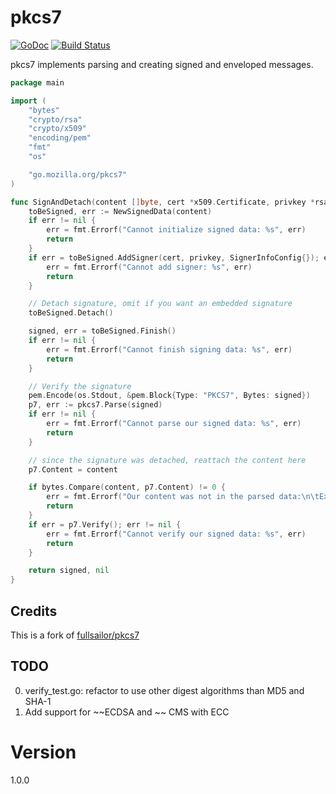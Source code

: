 # pkcs7

[![GoDoc](https://godoc.org/go.mozilla.org/pkcs7?status.svg)](https://godoc.org/go.mozilla.org/pkcs7)
[![Build Status](https://github.com/mozilla-services/pkcs7/workflows/CI/badge.svg?branch=master&event=push)](https://github.com/mozilla-services/pkcs7/actions/workflows/ci.yml?query=branch%3Amaster+event%3Apush)

pkcs7 implements parsing and creating signed and enveloped messages.

```go
package main

import (
	"bytes"
	"crypto/rsa"
	"crypto/x509"
	"encoding/pem"
	"fmt"
	"os"

    "go.mozilla.org/pkcs7"
)

func SignAndDetach(content []byte, cert *x509.Certificate, privkey *rsa.PrivateKey) (signed []byte, err error) {
	toBeSigned, err := NewSignedData(content)
	if err != nil {
		err = fmt.Errorf("Cannot initialize signed data: %s", err)
		return
	}
	if err = toBeSigned.AddSigner(cert, privkey, SignerInfoConfig{}); err != nil {
		err = fmt.Errorf("Cannot add signer: %s", err)
		return
	}

	// Detach signature, omit if you want an embedded signature
	toBeSigned.Detach()

	signed, err = toBeSigned.Finish()
	if err != nil {
		err = fmt.Errorf("Cannot finish signing data: %s", err)
		return
	}

	// Verify the signature
	pem.Encode(os.Stdout, &pem.Block{Type: "PKCS7", Bytes: signed})
	p7, err := pkcs7.Parse(signed)
	if err != nil {
		err = fmt.Errorf("Cannot parse our signed data: %s", err)
		return
	}

	// since the signature was detached, reattach the content here
	p7.Content = content

	if bytes.Compare(content, p7.Content) != 0 {
		err = fmt.Errorf("Our content was not in the parsed data:\n\tExpected: %s\n\tActual: %s", content, p7.Content)
		return
	}
	if err = p7.Verify(); err != nil {
		err = fmt.Errorf("Cannot verify our signed data: %s", err)
		return
	}

	return signed, nil
}
```



## Credits
This is a fork of [fullsailor/pkcs7](https://github.com/fullsailor/pkcs7)

## TODO
0. verify_test.go: refactor to use other digest algorithms than MD5 and SHA-1
1. Add support for ~~ECDSA and ~~ CMS with ECC

# Version
1.0.0
